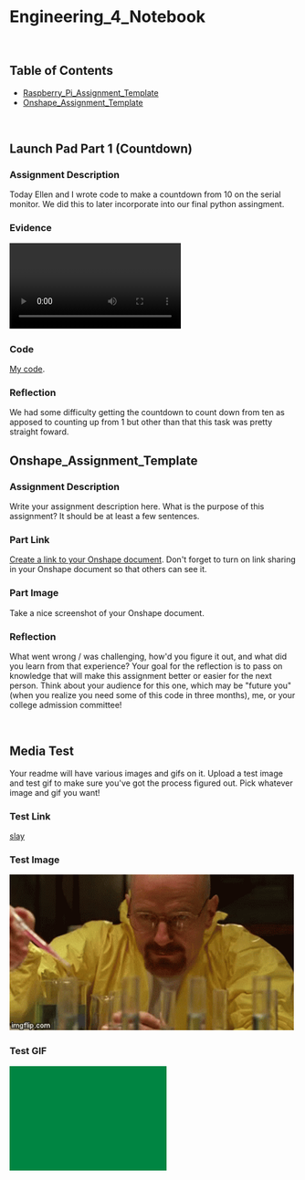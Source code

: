 # Engineering_4_Notebook

&nbsp;

## Table of Contents
* [Raspberry_Pi_Assignment_Template](#Raspberry_Pi_Assignment_Template)
* [Onshape_Assignment_Template](#Onshape_Assignment_Template)

&nbsp;

## Launch Pad Part 1 (Countdown)

### Assignment Description

Today Ellen and I wrote code to make a countdown from 10 on the serial monitor. We did this to later incorporate into our final python assingment. 

### Evidence 

![Countdown](https://github.com/gdaless20/Engineering_4_Notebook/blob/main/images/Untitled.mp4)  


### Code
[My code](raspberry-pi/Countdown.py).

### Reflection

We had some difficulty getting the countdown to count down from ten as apposed to counting up from 1 but other than that this task was pretty straight foward.

## Onshape_Assignment_Template

### Assignment Description

Write your assignment description here. What is the purpose of this assignment? It should be at least a few sentences.

### Part Link 

[Create a link to your Onshape document](https://cvilleschools.onshape.com/documents/003e413cee57f7ccccaa15c2/w/ea71050bb283bf3bf088c96c/e/c85ae532263d3b551e1795d0?renderMode=0&uiState=62d9b9d7883c4f335ec42021). Don't forget to turn on link sharing in your Onshape document so that others can see it. 

### Part Image

Take a nice screenshot of your Onshape document. 

### Reflection

What went wrong / was challenging, how'd you figure it out, and what did you learn from that experience? Your goal for the reflection is to pass on knowledge that will make this assignment better or easier for the next person. Think about your audience for this one, which may be "future you" (when you realize you need some of this code in three months), me, or your college admission committee!

&nbsp;

## Media Test

Your readme will have various images and gifs on it. Upload a test image and test gif to make sure you've got the process figured out. Pick whatever image and gif you want!

### Test Link
[slay](https://github.com/gdaless20/Engineering_4_Notebook/blob/main/test.py)
### Test Image
![Walter](images/breaking-bad-chemistry.gif)  
### Test GIF
![Green](images/download.png)  
